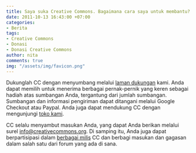 ```yaml
---
title: Saya suka Creative Commons. Bagaimana cara saya untuk membantu?
date: 2011-10-13 16:43:00 +07:00
categories:
- Berita
tags:
- Creative Commons
- Donasi
- Donasi Creative Commons
author: nita
comments: true
img: "/assets/img/favicon.png"
---
```


Dukunglah CC dengan menyumbang melalui [laman dukungan](https://creativecommons.net/) kami. Anda dapat memilih untuk menerima berbagai pernak-pernik yang keren sebagai hadiah atas sumbangan Anda, tergantung dari jumlah sumbangan. Sumbangan dan informasi pengiriman dapat ditangani melalui Google Checkout atau Paypal. Anda juga dapat mendukung CC dengan mengunjungi [toko kami](https://creativecommons.net/store).

CC selalu menyambut masukan Anda, yang dapat Anda berikan melalui surel [info@creativecommons.org](mailto:info@creativecommons.org). Di samping itu, Anda juga dapat berpartisipasi dalam [berbagai milis](http://creativecommons.org/contact#discuss) CC dan berbagi masukan dan gagasan dalam salah satu dari forum yang ada di sana.
